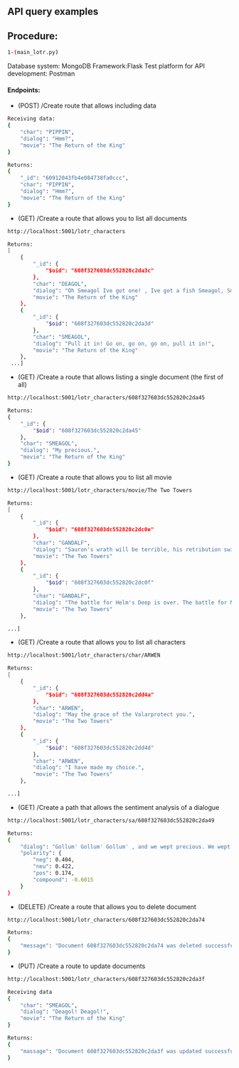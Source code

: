 
## API query examples

## Procedure:

```bash
1-(main_lotr.py)
```

Database system: MongoDB
Framework:Flask
Test platform for API development: Postman


#### Endpoints:

- (POST)   /Create route that allows including data

```bash
Receiving data:
{
    "char": "PIPPIN",
    "dialog": "Hmm?",
    "movie": "The Return of the King"
}
```
```bash
Returns:
{
    "_id": "60912043fb4e084738fa0ccc",
    "char": "PIPPIN",
    "dialog": "Hmm?",
    "movie": "The Return of the King"
}
```

- (GET)    /Create a route that allows you to list all documents

```bash
http://localhost:5001/lotr_characters
```
```bash
Returns:
[
    {
        "_id": {
            "$oid": "608f327603dc552820c2da3c"
        },
        "char": "DEAGOL",
        "dialog": "Oh Smeagol Ive got one! , Ive got a fish Smeagol, Smeagol!",
        "movie": "The Return of the King"
    },
    {
        "_id": {
            "$oid": "608f327603dc552820c2da3d"
        },
        "char": "SMEAGOL",
        "dialog": "Pull it in! Go on, go on, go on, pull it in!",
        "movie": "The Return of the King"
    },
 ...]
 ```

- (GET)    /Create a route that allows listing a single document (the first of all)

```bash
http://localhost:5001/lotr_characters/608f327603dc552820c2da45
```
```bash
Returns: 
{
    "_id": {
        "$oid": "608f327603dc552820c2da45"
    },
    "char": "SMEAGOL",
    "dialog": "My precious.",
    "movie": "The Return of the King"
}
```

- (GET)    /Create a route that allows you to list all movie

```bash
http://localhost:5001/lotr_characters/movie/The Two Towers
```
```bash
Returns: 
[
    {
        "_id": {
            "$oid": "608f327603dc552820c2dc0e"
        },
        "char": "GANDALF",
        "dialog": "Sauron's wrath will be terrible, his retribution swift.",
        "movie": "The Two Towers"
    },
    {
        "_id": {
            "$oid": "608f327603dc552820c2dc0f"
        },
        "char": "GANDALF",
        "dialog": "The battle for Helm's Deep is over. The battle for Middle-earth is about to begin.",
        "movie": "The Two Towers"
    },

...]
```

- (GET)    /Create a route that allows you to list all characters

```bash
http://localhost:5001/lotr_characters/char/ARWEN
```
```bash
Returns: 
[
    {
        "_id": {
            "$oid": "608f327603dc552820c2dd4a"
        },
        "char": "ARWEN",
        "dialog": "May the grace of the Valarprotect you.",
        "movie": "The Two Towers"
    },
    {
        "_id": {
            "$oid": "608f327603dc552820c2dd4d"
        },
        "char": "ARWEN",
        "dialog": "I have made my choice.",
        "movie": "The Two Towers"
    },

...]
```

- (GET)    /Create a path that allows the sentiment analysis of a dialogue

```bash
http://localhost:5001/lotr_characters/sa/608f327603dc552820c2da49
```
```bash
Returns: 
{
    "dialog": "Gollum' Gollum' Gollum' , and we wept precious. We wept to be so alone.",
    "polarity": {
        "neg": 0.404,
        "neu": 0.422,
        "pos": 0.174,
        "compound": -0.6015
    }
}
```

- (DELETE) /Create a route that allows you to delete document

```bash
http://localhost:5001/lotr_characters/608f327603dc552820c2da74
```
```bash
Returns: 
{
    "message": "Document 608f327603dc552820c2da74 was deleted successfully"
}
```

- (PUT)    /Create a route to update documents

```bash
http://localhost:5001/lotr_characters/608f327603dc552820c2da3f

Receiving data
{
    "char": "SMEAGOL",
    "dialog": "Deagol! Deagol!",
    "movie": "The Return of the King"
}
```
```bash
Returns: 
{
    "massage": "Document 608f327603dc552820c2da3f was updated successfully"
}
```